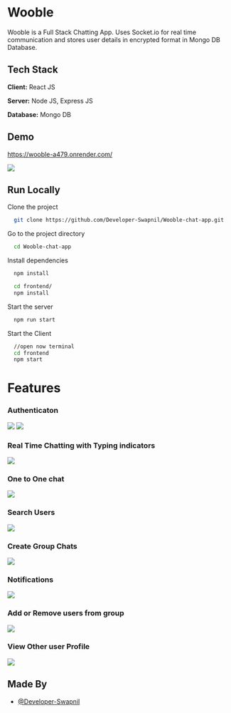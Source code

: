 # Wooble

Wooble is a Full Stack Chatting App.
Uses Socket.io for real time communication and stores user details in encrypted format in Mongo DB Database.

## Tech Stack

**Client:** React JS

**Server:** Node JS, Express JS

**Database:** Mongo DB

## Demo

https://wooble-a479.onrender.com/

![](./frontend/components/ScreenShots/Wooble-4.png)

## Run Locally

Clone the project

```bash
  git clone https://github.com/Developer-Swapnil/Wooble-chat-app.git
```

Go to the project directory

```bash
  cd Wooble-chat-app
```

Install dependencies

```bash
  npm install
```

```bash
  cd frontend/
  npm install
```

Start the server

```bash
  npm run start
```

Start the Client

```bash
  //open now terminal
  cd frontend
  npm start
```

# Features

### Authenticaton

![](./frontend/components/ScreenShots/Wooble-1.png)
![](./frontend/components/ScreenShots/Wooble-2.png)

### Real Time Chatting with Typing indicators

![](./frontend/components/ScreenShots/Wooble-3.png)

### One to One chat

![](./frontend/components/ScreenShots/Wooble-4.png)

### Search Users

![](./frontend/components/ScreenShots/Wooble-5.png)

### Create Group Chats

![](./frontend/components/ScreenShots/Wooble-6.png)

### Notifications

![](./frontend/components/ScreenShots/Wooble-7.png)

### Add or Remove users from group

![](./frontend/components/ScreenShots/Wooble-8.png)

### View Other user Profile

![](./frontend/components/ScreenShots/Wooble-9.png)

## Made By

- [@Developer-Swapnil](https://github.com/Developer-Swapnil)
